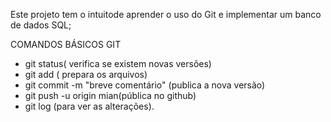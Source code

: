 Este projeto tem o intuitode aprender o uso do Git e implementar um banco de dados SQL;


COMANDOS BÁSICOS GIT
- git status( verifica se existem novas versões)
- git add ( prepara os arquivos)
- git commit -m "breve comentário" (publica a nova versão)
- git push -u origin mian(pública no github)
- git log (para ver as alterações).
